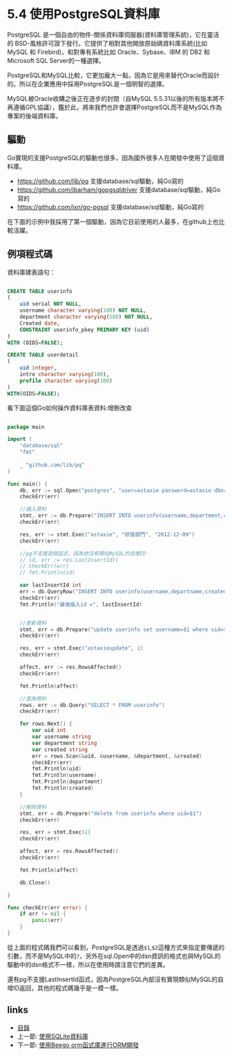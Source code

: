 # 5.4 使用PostgreSQL資料庫

PostgreSQL 是一個自由的物件-關係資料庫伺服器(資料庫管理系統)，它在靈活的 BSD-風格許可證下發行。它提供了相對其他開放原始碼資料庫系統(比如 MySQL 和 Firebird)，和對專有系統比如 Oracle、Sybase、IBM 的 DB2 和 Microsoft SQL Server的一種選擇。

PostgreSQL和MySQL比較，它更加龐大一點，因為它是用來替代Oracle而設計的。所以在企業應用中採用PostgreSQL是一個明智的選擇。

MySQL被Oracle收購之後正在逐步的封閉（自MySQL 5.5.31以後的所有版本將不再遵循GPL協議），鑑於此，將來我們也許會選擇PostgreSQL而不是MySQL作為專案的後端資料庫。

## 驅動
Go實現的支援PostgreSQL的驅動也很多，因為國外很多人在開發中使用了這個資料庫。

- https://github.com/lib/pq 支援database/sql驅動，純Go寫的
- https://github.com/jbarham/gopgsqldriver 支援database/sql驅動，純Go寫的
- https://github.com/lxn/go-pgsql 支援database/sql驅動，純Go寫的

在下面的示例中我採用了第一個驅動，因為它目前使用的人最多，在github上也比較活躍。

## 例項程式碼
資料庫建表語句：
```sql

CREATE TABLE userinfo
(
	uid serial NOT NULL,
	username character varying(100) NOT NULL,
	department character varying(500) NOT NULL,
	Created date,
	CONSTRAINT userinfo_pkey PRIMARY KEY (uid)
)
WITH (OIDS=FALSE);

CREATE TABLE userdetail
(
	uid integer,
	intro character varying(100),
	profile character varying(100)
)
WITH(OIDS=FALSE);

```
看下面這個Go如何操作資料庫表資料:增刪改查

```Go

package main

import (
	"database/sql"
	"fmt"
	
	_ "github.com/lib/pq"
)

func main() {
	db, err := sql.Open("postgres", "user=astaxie password=astaxie dbname=test sslmode=disable")
	checkErr(err)

	//插入資料
	stmt, err := db.Prepare("INSERT INTO userinfo(username,department,created) VALUES($1,$2,$3) RETURNING uid")
	checkErr(err)

	res, err := stmt.Exec("astaxie", "研發部門", "2012-12-09")
	checkErr(err)

	//pg不支援這個函式，因為他沒有類似MySQL的自增ID
	// id, err := res.LastInsertId()
	// checkErr(err)
	// fmt.Println(id)

	var lastInsertId int
	err = db.QueryRow("INSERT INTO userinfo(username,departname,created) VALUES($1,$2,$3) returning uid;", "astaxie", "研發部門", "2012-12-09").Scan(&lastInsertId)
	checkErr(err)
	fmt.Println("最後插入id =", lastInsertId)


	//更新資料
	stmt, err = db.Prepare("update userinfo set username=$1 where uid=$2")
	checkErr(err)

	res, err = stmt.Exec("astaxieupdate", 1)
	checkErr(err)

	affect, err := res.RowsAffected()
	checkErr(err)

	fmt.Println(affect)

	//查詢資料
	rows, err := db.Query("SELECT * FROM userinfo")
	checkErr(err)

	for rows.Next() {
		var uid int
		var username string
		var department string
		var created string
		err = rows.Scan(&uid, &username, &department, &created)
		checkErr(err)
		fmt.Println(uid)
		fmt.Println(username)
		fmt.Println(department)
		fmt.Println(created)
	}

	//刪除資料
	stmt, err = db.Prepare("delete from userinfo where uid=$1")
	checkErr(err)

	res, err = stmt.Exec(1)
	checkErr(err)

	affect, err = res.RowsAffected()
	checkErr(err)

	fmt.Println(affect)

	db.Close()

}

func checkErr(err error) {
	if err != nil {
		panic(err)
	}
}
```

從上面的程式碼我們可以看到，PostgreSQL是透過`$1`,`$2`這種方式來指定要傳遞的引數，而不是MySQL中的`?`，另外在sql.Open中的dsn資訊的格式也與MySQL的驅動中的dsn格式不一樣，所以在使用時請注意它們的差異。

還有pg不支援LastInsertId函式，因為PostgreSQL內部沒有實現類似MySQL的自增ID返回，其他的程式碼幾乎是一模一樣。

## links
   * [目錄](<preface.md>)
   * 上一節: [使用SQLite資料庫](<05.3.md>)
   * 下一節: [使用Beego orm函式庫進行ORM開發](<05.5.md>)

